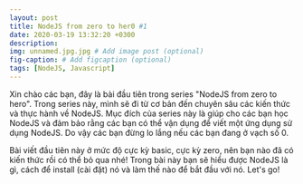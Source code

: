 ```yaml
---
layout: post
title: NodeJS from zero to her0 #1
date: 2020-03-19 13:32:20 +0300
description: 
img: unnamed.jpg.jpg # Add image post (optional)
fig-caption: # Add figcaption (optional)
tags: [NodeJS, Javascript]
---
```


Xin chào các bạn, đây là bài đầu tiên trong series "NodeJS from zero to hero". 
Trong series này, mình sẽ đi từ cơ bản đến chuyên sâu các kiến thức và thực hành về NodeJS. 
Mục đích của series này là giúp cho các bạn học NodeJS và đảm bảo rằng các bạn có thể vận dụng để viết một ứng dụng sử dụng NodeJS.
Do vậy các bạn đừng lo lắng nếu các bạn đang ở vạch số 0.

Bài viết đầu tiên này ở mức độ cực kỳ basic, cực kỳ zero, nên bạn nào đã có kiến thức rồi có thể bỏ qua nhé!
Trong bài này bạn sẽ hiểu được NodeJS là gì, cách để install (cài đặt) nó và làm thế nào để bắt đầu với nó. Let's go!
